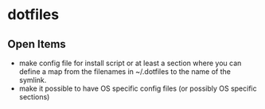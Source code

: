 dotfiles
========

Open Items
----------

* make config file for install script or at least a section where you can define
  a map from the filenames in ~/.dotfiles to the name of the symlink.
* make it possible to have OS specific config files (or possibly OS specific
  sections)

